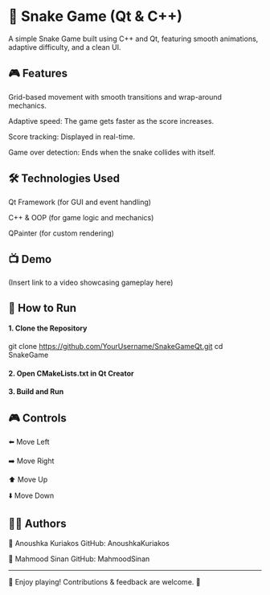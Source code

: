 # 🐍 Snake Game (Qt & C++)
A simple Snake Game built using C++ and Qt, featuring smooth animations, adaptive difficulty, and a clean UI.

## 🎮 Features
Grid-based movement with smooth transitions and wrap-around mechanics.


Adaptive speed: The game gets faster as the score increases.


Score tracking: Displayed in real-time.


Game over detection: Ends when the snake collides with itself.



## 🛠️ Technologies Used
Qt Framework (for GUI and event handling)


C++ & OOP (for game logic and mechanics)


QPainter (for custom rendering)



## 📺 Demo
(Insert link to a video showcasing gameplay here)



## 🚀 How to Run
#### 1. Clone the Repository
git clone https://github.com/YourUsername/SnakeGameQt.git
cd SnakeGame

#### 2. Open CMakeLists.txt in Qt Creator
#### 3. Build and Run


## 🎮 Controls

⬅️
Move Left

➡️
Move Right

⬆️
Move Up

⬇️
Move Down


## 👨‍💻 Authors
👤 Anoushka Kuriakos
GitHub: AnoushkaKuriakos

👤 Mahmood Sinan
GitHub: MahmoodSinan

---
🚀 Enjoy playing! Contributions & feedback are welcome. 🎉


